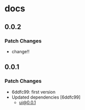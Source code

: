 # docs

## 0.0.2

### Patch Changes

- change!!

## 0.0.1

### Patch Changes

- 6ddfc99: first version
- Updated dependencies [6ddfc99]
  - ui@0.0.1
